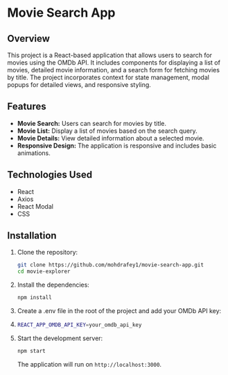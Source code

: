 # Movie Search App

## Overview

This project is a React-based application that allows users to search for movies using the OMDb API. It includes components for displaying a list of movies, detailed movie information, and a search form for fetching movies by title. The project incorporates context for state management, modal popups for detailed views, and responsive styling.

## Features

- **Movie Search:** Users can search for movies by title.
- **Movie List:** Display a list of movies based on the search query.
- **Movie Details:** View detailed information about a selected movie.
- **Responsive Design:** The application is responsive and includes basic animations.

## Technologies Used

- React
- Axios
- React Modal
- CSS

## Installation

1. Clone the repository:

    ```bash
    git clone https://github.com/mohdrafey1/movie-search-app.git
    cd movie-explorer
    ```

2. Install the dependencies:

    ```bash
    npm install
    ```

 3. Create a .env file in the root of the project and add your OMDb API key:
 4. 
    ```bash
    REACT_APP_OMDB_API_KEY=your_omdb_api_key
    ```

5. Start the development server:

    ```bash
    npm start
    ```

    The application will run on `http://localhost:3000`.
